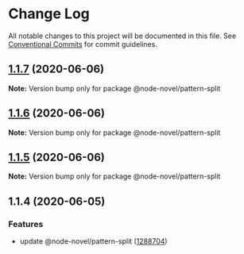 # Change Log

All notable changes to this project will be documented in this file.
See [Conventional Commits](https://conventionalcommits.org) for commit guidelines.

## [1.1.7](https://github.com/bluelovers/ws-regexp/compare/@node-novel/pattern-split@1.1.6...@node-novel/pattern-split@1.1.7) (2020-06-06)

**Note:** Version bump only for package @node-novel/pattern-split





## [1.1.6](https://github.com/bluelovers/ws-regexp/compare/@node-novel/pattern-split@1.1.5...@node-novel/pattern-split@1.1.6) (2020-06-06)

**Note:** Version bump only for package @node-novel/pattern-split





## [1.1.5](https://github.com/bluelovers/ws-regexp/compare/@node-novel/pattern-split@1.1.4...@node-novel/pattern-split@1.1.5) (2020-06-06)

**Note:** Version bump only for package @node-novel/pattern-split





## 1.1.4 (2020-06-05)


### Features

* update @node-novel/pattern-split ([1288704](https://github.com/bluelovers/ws-regexp/commit/1288704ed95820b92b4af33588ee5618bc69aac7))
